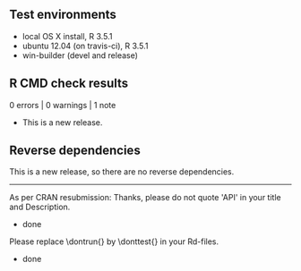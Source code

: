 ## Test environments
* local OS X install, R 3.5.1
* ubuntu 12.04 (on travis-ci), R 3.5.1
* win-builder (devel and release)

## R CMD check results

0 errors | 0 warnings | 1 note

* This is a new release.

## Reverse dependencies

This is a new release, so there are no reverse dependencies.

---

As per CRAN resubmission:
Thanks, please do not quote 'API' in your title and Description.
  - done

Please replace \dontrun{} by \donttest{} in your Rd-files.
  - done

